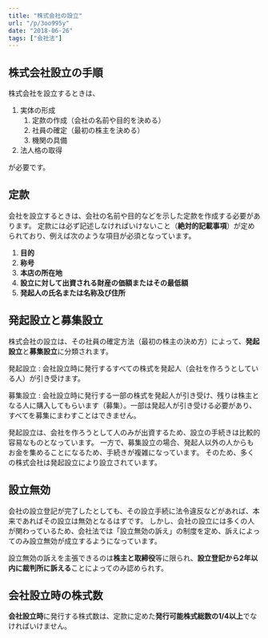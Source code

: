 ```yaml
---
title: "株式会社の設立"
url: "/p/3oo995y"
date: "2018-06-26"
tags: ["会社法"]
---
```


株式会社設立の手順
----

株式会社を設立するときは、

1. 実体の形成
    1. 定款の作成（会社の名前や目的を決める）
    2. 社員の確定（最初の株主を決める）
    3. 機関の具備
2. 法人格の取得

が必要です。


定款
----

会社を設立するときは、会社の名前や目的などを示した定款を作成する必要があります。
定款には必ず記述しなければいけないこと（**絶対的記載事項**）が定められており、例えば次のような項目が必須となっています。

1. **目的**
2. **称号**
3. **本店の所在地**
4. **設立に対して出資される財産の価額またはその最低額**
5. **発起人の氏名または名称及び住所**


発起設立と募集設立
----

株式会社の設立は、その社員の確定方法（最初の株主の決め方）によって、**発起設立**と**募集設立**に分類されます。

発起設立
: 会社設立時に発行するすべての株式を発起人（会社を作ろうとしている人）が引き受けます。

募集設立
: 会社設立時に発行する一部の株式を発起人が引き受け、残りは株主となる人に購入してもらいます（募集）。一部は発起人が引き受ける必要があり、すべてを募集にまわすことはできません。

発起設立は、会社を作ろうとして人のみが出資するため、設立の手続きは比較的容易なものとなっています。
一方で、募集設立の場合、発起人以外の人からもお金を集めることになるため、手続きが複雑になっています。
そのため、多くの株式会社は発起設立により設立されています。


設立無効
----

会社の設立登記が完了したとしても、その設立手続に法令違反などがあれば、本来であればその設立は無効となるはずです。
しかし、会社の設立には多くの人が関わっているため、会社法では「設立無効の訴え」の制度を定め、訴えによってのみ設立無効が成立するようになっています。

設立無効の訴えを主張できるのは**株主と取締役**等に限られ、**設立登記から2年以内に裁判所に訴える**ことによってのみ認められす。


会社設立時の株式数
----

**会社設立時**に発行する株式数は、定款に定めた**発行可能株式総数の1/4以上**でなければいけません。

